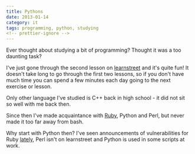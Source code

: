 ```yaml
---
title: Pythons
date: 2013-01-14
category: it
tags: programming, python, studying
<!-- prettier-ignore -->
---
```


Ever thought about studying a bit of programming? Thought it was a too daunting task?

I've just gone through the second lesson on [learnstreet](http://www.learnstreet.com/ ".com") and it's quite fun! It doesn't take long to go through the first two lessons, so if you don't have much time you can spend a few minutes each day going to the next exercise or lesson.

Only other language I've studied is C++ back in high school - it did not sit so well with me back then.

Since then I've made acquaintance with [Ruby](http://en.wikipedia.org/wiki/Ruby_(programming_language)), Python and Perl, but never made it too far away from bash.

Why start with Python then? I've seen announcements of vulnerabilities for Ruby [lately](http://www.ruby-lang.org/en/security/), Perl isn't on learnstreet and Python is used in some scripts at work.
